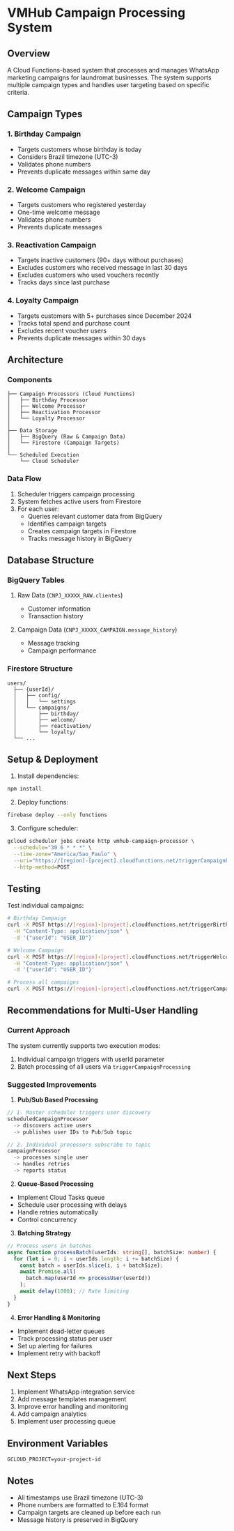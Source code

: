 # VMHub Campaign Processing System

## Overview
A Cloud Functions-based system that processes and manages WhatsApp marketing campaigns for laundromat businesses. The system supports multiple campaign types and handles user targeting based on specific criteria.

## Campaign Types

### 1. Birthday Campaign
- Targets customers whose birthday is today
- Considers Brazil timezone (UTC-3)
- Validates phone numbers
- Prevents duplicate messages within same day

### 2. Welcome Campaign
- Targets customers who registered yesterday
- One-time welcome message
- Validates phone numbers
- Prevents duplicate messages

### 3. Reactivation Campaign
- Targets inactive customers (90+ days without purchases)
- Excludes customers who received message in last 30 days
- Excludes customers who used vouchers recently
- Tracks days since last purchase

### 4. Loyalty Campaign
- Targets customers with 5+ purchases since December 2024
- Tracks total spend and purchase count
- Excludes recent voucher users
- Prevents duplicate messages within 30 days

## Architecture

### Components
```
├── Campaign Processors (Cloud Functions)
│   ├── Birthday Processor
│   ├── Welcome Processor
│   ├── Reactivation Processor
│   └── Loyalty Processor
│
├── Data Storage
│   ├── BigQuery (Raw & Campaign Data)
│   └── Firestore (Campaign Targets)
│
└── Scheduled Execution
    └── Cloud Scheduler
```

### Data Flow
1. Scheduler triggers campaign processing
2. System fetches active users from Firestore
3. For each user:
   - Queries relevant customer data from BigQuery
   - Identifies campaign targets
   - Creates campaign targets in Firestore
   - Tracks message history in BigQuery

## Database Structure

### BigQuery Tables
1. Raw Data (`CNPJ_XXXXX_RAW.clientes`)
   - Customer information
   - Transaction history

2. Campaign Data (`CNPJ_XXXXX_CAMPAIGN.message_history`)
   - Message tracking
   - Campaign performance

### Firestore Structure
```
users/
  ├── {userId}/
  │   ├── config/
  │   │   └── settings
  │   └── campaigns/
  │       ├── birthday/
  │       ├── welcome/
  │       ├── reactivation/
  │       └── loyalty/
  └── ...
```

## Setup & Deployment

1. Install dependencies:
```bash
npm install
```

2. Deploy functions:
```bash
firebase deploy --only functions
```

3. Configure scheduler:
```bash
gcloud scheduler jobs create http vmhub-campaign-processor \
  --schedule="30 6 * * *" \
  --time-zone="America/Sao_Paulo" \
  --uri="https://[region]-[project].cloudfunctions.net/triggerCampaignProcessing" \
  --http-method=POST
```

## Testing

Test individual campaigns:
```bash
# Birthday Campaign
curl -X POST https://[region]-[project].cloudfunctions.net/triggerBirthdayCampaign \
  -H "Content-Type: application/json" \
  -d '{"userId": "USER_ID"}'

# Welcome Campaign
curl -X POST https://[region]-[project].cloudfunctions.net/triggerWelcomeCampaign \
  -H "Content-Type: application/json" \
  -d '{"userId": "USER_ID"}'

# Process all campaigns
curl -X POST https://[region]-[project].cloudfunctions.net/triggerCampaignProcessing
```

## Recommendations for Multi-User Handling

### Current Approach
The system currently supports two execution modes:
1. Individual campaign triggers with userId parameter
2. Batch processing of all users via `triggerCampaignProcessing`

### Suggested Improvements

1. **Pub/Sub Based Processing**
```typescript
// 1. Master scheduler triggers user discovery
scheduledCampaignProcessor
  -> discovers active users
  -> publishes user IDs to Pub/Sub topic

// 2. Individual processors subscribe to topic
campaignProcessor
  -> processes single user
  -> handles retries
  -> reports status
```

2. **Queue-Based Processing**
- Implement Cloud Tasks queue
- Schedule user processing with delays
- Handle retries automatically
- Control concurrency

3. **Batching Strategy**
```typescript
// Process users in batches
async function processBatch(userIds: string[], batchSize: number) {
  for (let i = 0; i < userIds.length; i += batchSize) {
    const batch = userIds.slice(i, i + batchSize);
    await Promise.all(
      batch.map(userId => processUser(userId))
    );
    await delay(1000); // Rate limiting
  }
}
```

4. **Error Handling & Monitoring**
- Implement dead-letter queues
- Track processing status per user
- Set up alerting for failures
- Implement retry with backoff

## Next Steps

1. Implement WhatsApp integration service
2. Add message templates management
3. Improve error handling and monitoring
4. Add campaign analytics
5. Implement user processing queue

## Environment Variables
```
GCLOUD_PROJECT=your-project-id
```

## Notes

- All timestamps use Brazil timezone (UTC-3)
- Phone numbers are formatted to E.164 format
- Campaign targets are cleaned up before each run
- Message history is preserved in BigQuery